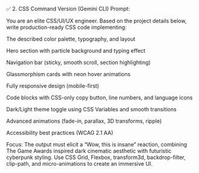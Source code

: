 ✅ 2. CSS Command Version (Gemini CLI)
Prompt:

You are an elite CSS/UI/UX engineer. Based on the project details below, write production-ready CSS code implementing:

The described color palette, typography, and layout

Hero section with particle background and typing effect

Navigation bar (sticky, smooth scroll, section highlighting)

Glassmorphism cards with neon hover animations

Fully responsive design (mobile-first)

Code blocks with CSS-only copy button, line numbers, and language icons

Dark/Light theme toggle using CSS Variables and smooth transitions

Advanced animations (fade-in, parallax, 3D transforms, ripple)

Accessibility best practices (WCAG 2.1 AA)

Focus: The output must elicit a “Wow, this is insane” reaction, combining The Game Awards inspired dark cinematic aesthetic with futuristic cyberpunk styling. Use CSS Grid, Flexbox, transform3d, backdrop-filter, clip-path, and micro-animations to create an immersive UI.